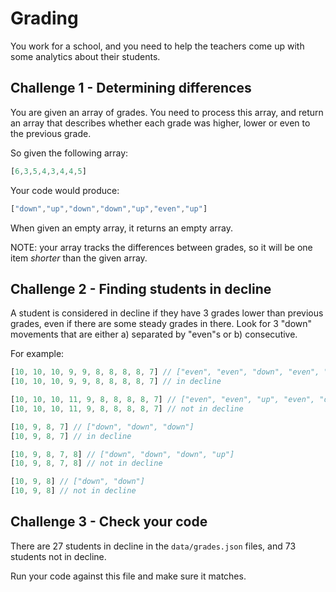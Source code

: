 # Grading

You work for a school, and you need to help the teachers come up with some analytics about their students.

## Challenge 1 - Determining differences

You are given an array of grades.  You need to process this array, and return an array that describes whether each grade
was higher, lower or even to the previous grade.

So given the following array:

```javascript
[6,3,5,4,3,4,4,5]
```

Your code would produce:

```javascript
["down","up","down","down","up","even","up"]
```

When given an empty array, it returns an empty array.

NOTE: your array tracks the differences between grades, so it will be one item _shorter_ than the given array.

## Challenge 2 - Finding students in decline

A student is considered in decline if they have 3 grades lower than previous grades, even if there are some steady
grades in there.  Look for 3 "down" movements that are either a) separated by "even"s or b) consecutive.

For example:

```javascript
[10, 10, 10, 9, 9, 8, 8, 8, 8, 7] // ["even", "even", "down", "even", "down", "even", "even", "even", "down"]
[10, 10, 10, 9, 9, 8, 8, 8, 8, 7] // in decline

[10, 10, 10, 11, 9, 8, 8, 8, 8, 7] // ["even", "even", "up", "even", "down", "even", "even", "even", "down"]
[10, 10, 10, 11, 9, 8, 8, 8, 8, 7] // not in decline

[10, 9, 8, 7] // ["down", "down", "down"]
[10, 9, 8, 7] // in decline

[10, 9, 8, 7, 8] // ["down", "down", "down", "up"]
[10, 9, 8, 7, 8] // not in decline

[10, 9, 8] // ["down", "down"]
[10, 9, 8] // not in decline
```

## Challenge 3 - Check your code

There are 27 students in decline in the `data/grades.json` files, and 73 students not in decline.

Run your code against this file and make sure it matches.
